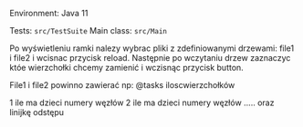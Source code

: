 Environment: Java 11

Tests: `src/TestSuite`
Main class: `src/Main`


Po wyświetleniu ramki nalezy wybrac pliki z zdefiniowanymi drzewami: file1 i file2 i wcisnac przycisk reload.
Następnie po wczytaniu drzew zaznaczyc któe wierzchołki chcemy zamienić i wczisnąc przycisk button.

File1 i file2 powinno zawierać np:
@tasks iloscwierzchołków

1 ile ma dzieci numery węzłów
2 ile ma dzieci numery węzłów
.....
oraz linijkę odstępu
